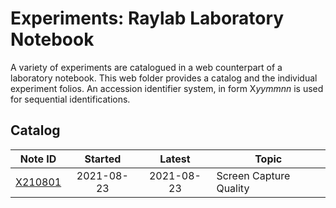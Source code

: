 <!-- experiments.md 0.0.2          UTF-8                          2021-08-24
                        RAYLAB LABORATORY NOTEBOOK
     -->

# Experiments: Raylab Laboratory Notebook

A variety of experiments are catalogued in a web counterpart of a laboratory
notebook.  This web folder provides a catalog and the individual experiment
folios.  An accession identifier system, in form X*yymmnn* is used for
sequential identifications.

## Catalog

| Note ID | Started | Latest | Topic |
|   :-:   |   :-:   |  :-:   |  ---  |
| [X210801](X210801)|2021-08-23 | 2021-08-23 | Screen Capture Quality |



<!-- 0.0.1 2021-08-24T03:34Z Fix typo in table row
     0.0.0 2021-08-24T02:00Z Simple Experiments placeholder cover
     -->
